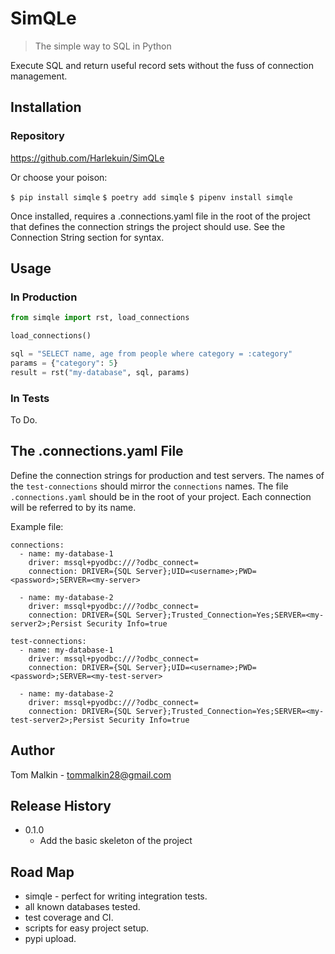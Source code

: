 
# SimQLe

> The simple way to SQL in Python

Execute SQL and return useful record sets without the fuss of connection management.

## Installation

### Repository
https://github.com/Harlekuin/SimQLe

Or choose your poison:

`$ pip install simqle`
`$ poetry add simqle`
`$ pipenv install simqle`

Once installed, requires a .connections.yaml file in the root of the project that defines the connection strings the project should use. See the Connection String section for syntax.

## Usage

### In Production
```python
from simqle import rst, load_connections

load_connections()

sql = "SELECT name, age from people where category = :category"
params = {"category": 5}
result = rst("my-database", sql, params)
```

### In Tests

To Do.


## The .connections.yaml File
Define the connection strings for production and test servers. The names of the `test-connections` should mirror the `connections` names. The file `.connections.yaml` should be in the root of your project. Each connection will be referred to by its name.

Example file:

```
connections:
  - name: my-database-1
    driver: mssql+pyodbc:///?odbc_connect=
    connection: DRIVER={SQL Server};UID=<username>;PWD=<password>;SERVER=<my-server>

  - name: my-database-2
    driver: mssql+pyodbc:///?odbc_connect=
    connection: DRIVER={SQL Server};Trusted_Connection=Yes;SERVER=<my-server2>;Persist Security Info=true

test-connections:
  - name: my-database-1
    driver: mssql+pyodbc:///?odbc_connect=
    connection: DRIVER={SQL Server};UID=<username>;PWD=<password>;SERVER=<my-test-server>

  - name: my-database-2
    driver: mssql+pyodbc:///?odbc_connect=
    connection: DRIVER={SQL Server};Trusted_Connection=Yes;SERVER=<my-test-server2>;Persist Security Info=true
```

## Author

Tom Malkin - tommalkin28@gmail.com


## Release History

- 0.1.0
	- Add the basic skeleton of the project

## Road Map
- simqle - perfect for writing integration tests.
- all known databases tested.
- test coverage and CI.
- scripts for easy project setup.
- pypi upload.
